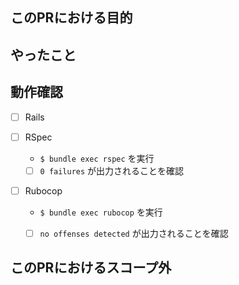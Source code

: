 このPRにおける目的
----


やったこと
----



動作確認
----

- [ ] Rails

- [ ] RSpec
  - `$ bundle exec rspec` を実行
  - [ ] `0 failures` が出力されることを確認

- [ ] Rubocop
  - `$ bundle exec rubocop` を実行
  - [ ] `no offenses detected` が出力されることを確認


このPRにおけるスコープ外
----
